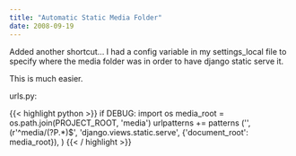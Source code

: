 ```yaml
---
title: "Automatic Static Media Folder"
date: 2008-09-19
---
```


Added another shortcut...
I had a config variable in my settings_local file to specify where the media folder was in order to have django static serve it.

This is much easier.

urls.py:

{{< highlight python >}}
if DEBUG:
    import os
    media_root = os.path.join(PROJECT_ROOT, 'media')
    urlpatterns += patterns ('',
        (r'^media/(?P<path>.*)$', 'django.views.static.serve', {'document_root': media_root}),
    )
{{< / highlight >}}
